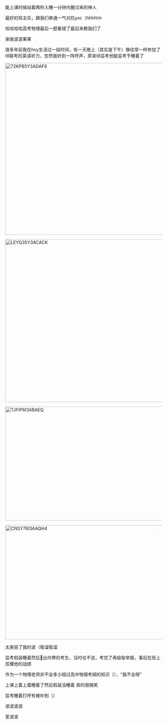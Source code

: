 <p class="MsoNormal">能上课时候站着两秒入睡一分钟内醒过来的神人</p><p class="MsoNormal">最好的班主任，跟我们串通一气对抗<span class="SpellE"><span lang="EN-US">yxc</span></span>（<span class="SpellE"><span lang="EN-US">hhhhhh</span></span></p><p class="MsoNormal"><span class="GramE">哈哈哈哈</span>高考物理最后一题看错了最后来教我们了</p><p class="MsoNormal">谢谢波<span class="GramE">波</span>果<span class="GramE">果</span></p><p class="MsoNormal">很多年前我在<span class="SpellE"><span lang="EN-US">hsy</span></span>生活过一段时间，有一天晚上（其实是下午）像往常一样参加了<span lang="EN-US">t8</span>联考的英语听力，忽然我听到一阵呼声，原来<span lang="EN-US">t8</span>监考他能监考干睡着了</p><p class="MsoNormal"><span lang="EN-US" style="mso-no-proof:yes"><!--[if gte vml 1]><v:shape
 id="Picture_x0020_116" o:spid="_x0000_i1629" type="#_x0000_t75" alt="72KPB5Y3ADAF6"
 style='width:414.75pt;height:414.75pt;visibility:visible;mso-wrap-style:square'>
 <v:imagedata src="汤逊湖北路1号回忆录.files/image217.jpg" o:title="72KPB5Y3ADAF6"/>
</v:shape><![endif]-->
<?if !vml?><img alt="72KPB5Y3ADAF6" border="0" height="553" src="汤逊湖北路1号回忆录.files/image218.jpg" v:shapes="Picture_x0020_116" width="553"/>
<?endif?>
</span></p><p class="MsoNormal"><span lang="EN-US" style="mso-no-proof:yes"><!--[if gte vml 1]><v:shape
 id="Picture_x0020_117" o:spid="_x0000_i1628" type="#_x0000_t75" alt="LEYQ35Y3ACACK"
 style='width:415.15pt;height:393.75pt;visibility:visible;mso-wrap-style:square'>
 <v:imagedata src="汤逊湖北路1号回忆录.files/image219.jpg" o:title="LEYQ35Y3ACACK"/>
</v:shape><![endif]-->
<?if !vml?><img alt="LEYQ35Y3ACACK" border="0" height="525" src="汤逊湖北路1号回忆录.files/image220.jpg" v:shapes="Picture_x0020_117" width="554"/>
<?endif?>
</span></p><p class="MsoNormal"><span lang="EN-US" style="mso-no-proof:yes"><!--[if gte vml 1]><v:shape
 id="Picture_x0020_118" o:spid="_x0000_i1627" type="#_x0000_t75" alt="TJFIP6I3ABAEQ"
 style='width:415.15pt;height:276pt;visibility:visible;mso-wrap-style:square'>
 <v:imagedata src="汤逊湖北路1号回忆录.files/image221.jpg" o:title="TJFIP6I3ABAEQ"/>
</v:shape><![endif]-->
<?if !vml?><img alt="TJFIP6I3ABAEQ" border="0" height="368" src="汤逊湖北路1号回忆录.files/image222.jpg" v:shapes="Picture_x0020_118" width="554"/>
<?endif?>
</span></p><p class="MsoNormal"><span lang="EN-US" style="mso-no-proof:yes"><!--[if gte vml 1]><v:shape
 id="Picture_x0020_119" o:spid="_x0000_i1626" type="#_x0000_t75" alt="CNSY76I3AAQH4"
 style='width:415.15pt;height:276pt;visibility:visible;mso-wrap-style:square'>
 <v:imagedata src="汤逊湖北路1号回忆录.files/image223.jpg" o:title="CNSY76I3AAQH4"/>
</v:shape><![endif]-->
<?if !vml?><img alt="CNSY76I3AAQH4" border="0" height="368" src="汤逊湖北路1号回忆录.files/image224.jpg" v:shapes="Picture_x0020_119" width="554"/>
<?endif?>
</span></p><p class="MsoNormal">太美丽了我的波（吸溜吸溜</p><p class="MsoNormal">监考假装睡着然后<span class="Emoji"><span lang="EN-US">🎣</span></span>出作弊的考生，当时也不说，考完了再偷偷举报，事后在班上炫耀他的战绩</p><p class="MsoNormal">作为一个物理老师并不会多少超过高中物理考纲的知识（），<span lang="EN-US">“</span>我不会呀<span lang="EN-US">”</span></p><p class="MsoNormal">上课<span class="GramE">上着上着</span>睡着了然后假装没睡着 真的很搞笑</p><p class="MsoNormal">监考<span class="GramE">睡着打</span>呼有被吵到（）</p><p class="MsoNormal">波<span class="GramE">波波波</span></p><p class="MsoNormal">爱波<span class="GramE">波</span></p>